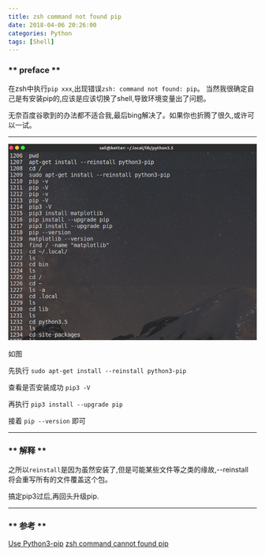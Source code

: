 ```yaml
---
title: zsh command not found pip
date: 2018-04-06 20:26:00
categories: Python
tags: [Shell]
---
```


### ** preface **
 
在zsh中执行`pip xxx`,出现错误`zsh: command not found: pip`。 当然我很确定自己是有安装pip的,应该是应该切换了shell,导致环境变量出了问题。
    
无奈百度谷歌到的办法都不适合我,最后bing解决了。如果你也折腾了很久,或许可以一试。

*******************

![1.png](/img/python/zsh-command-not-found-pip/1.png)

如图

先执行 `sudo apt-get install --reinstall python3-pip`  

查看是否安装成功 `pip3 -V`

再执行 `pip3 install --upgrade pip`

接着 `pip --version` 即可

********************

### ** 解释 **

之所以`reinstall`是因为虽然安装了,但是可能某些文件等之类的缘故,--reinstall 将会重写所有的文件覆盖这个包。

搞定pip3过后,再回头升级pip.

*******************

### ** 参考 **

[Use Python3-pip](https://github.com/pypa/pip/issues/3565)
[zsh command cannot found pip](https://stackoverflow.com/questions/42870537/zsh-command-cannot-found-pip)